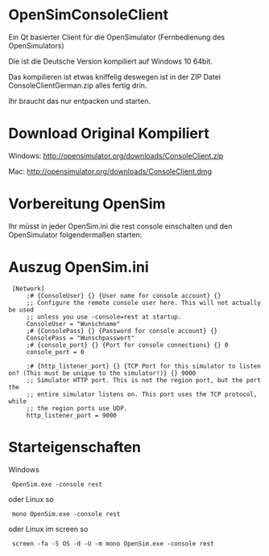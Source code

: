 # OpenSimConsoleClient
Ein Qt basierter Client für die OpenSimulator (Fernbedienung des OpenSimulators)

Die ist die Deutsche Version kompiliert auf Windows 10 64bit.

Das kompilieren ist etwas kniffelig deswegen ist in der ZIP Datei ConsoleClientGerman.zip alles fertig drin.

Ihr braucht das nur entpacken und starten.

# Download Original Kompiliert

Windows: http://opensimulator.org/downloads/ConsoleClient.zip

Mac: http://opensimulator.org/downloads/ConsoleClient.dmg 

# Vorbereitung OpenSim

Ihr müsst in jeder OpenSim.ini die rest console einschalten und den OpenSimulator folgendermaßen starten:

# Auszug OpenSim.ini
     [Network]
         ;# {ConsoleUser} {} {User name for console account} {}
         ;; Configure the remote console user here. This will not actually be used
         ;; unless you use -console=rest at startup.
         ConsoleUser = "Wunschname"
         ;# {ConsolePass} {} {Password for console account} {}
         ConsolePass = "Wunschpasswort"
         ;# {console_port} {} {Port for console connections} {} 0
         console_port = 0

         ;# {http_listener_port} {} {TCP Port for this simulator to listen on? (This must be unique to the simulator!)} {} 9000
         ;; Simulator HTTP port. This is not the region port, but the port the
         ;; entire simulator listens on. This port uses the TCP protocol, while
         ;; the region ports use UDP.
         http_listener_port = 9000

# Starteigenschaften

Windows

     OpenSim.exe -console rest
     
oder Linux so

     mono OpenSim.exe -console rest
     
oder Linux im screen so

     screen -fa -S OS -d -U -m mono OpenSim.exe -console rest
